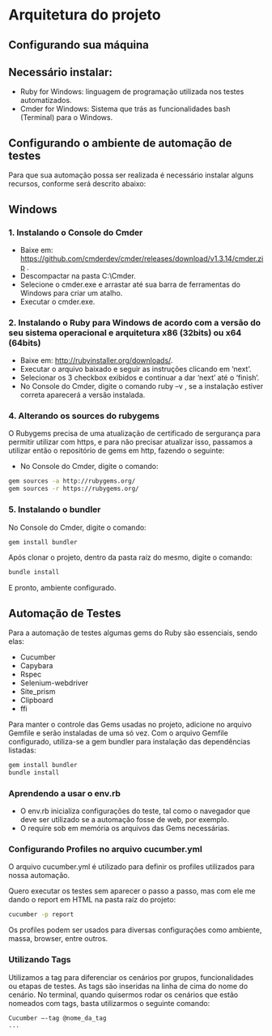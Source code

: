 <h1>Arquitetura do projeto</h1>

Configurando sua máquina
-------------------------
Necessário instalar:
-----------------------

*	Ruby for Windows: linguagem de programação utilizada nos testes automatizados.
*	Cmder for Windows: Sistema que trás as funcionalidades bash (Terminal) para o Windows.

Configurando o ambiente de automação de testes
------------------------------------------------------------

Para que sua automação possa ser realizada é necessário instalar alguns recursos, conforme será descrito abaixo:

Windows
--------

<h3>1. Instalando o Console do Cmder</h3>

*	Baixe em: <https://github.com/cmderdev/cmder/releases/download/v1.3.14/cmder.zip> .
*	Descompactar na pasta C:\Cmder.
*	Selecione o cmder.exe e arrastar até sua barra de ferramentas do Windows para criar um atalho.
*	Executar o cmder.exe.

<h3>2. Instalando o Ruby para Windows de acordo com a versão do seu sistema operacional e arquitetura x86 (32bits) ou x64 (64bits)</h3>

*	Baixe em: <http://rubyinstaller.org/downloads/>.
*	Executar o arquivo baixado e seguir as instruções clicando em ‘next’.
* 	Selecionar os 3 checkbox exibidos e continuar a dar ‘next’ até o ‘finish’.
*	No Console do Cmder, digite o comando ruby –v , se a instalação estiver correta aparecerá a versão instalada.

<h3>4. Alterando os sources do rubygems</h3>

O Rubygems precisa de uma atualização de certificado de sergurança para permitir utilizar com https,
e para não precisar atualizar isso, passamos a utilizar então o repositório de gems em http, fazendo o
seguinte:
*	No Console do Cmder, digite o comando:
```bash
gem sources -a http://rubygems.org/
gem sources -r https://rubygems.org/
```

<h3>5. Instalando o bundler</h3>

No Console do Cmder, digite o comando:
```bash
gem install bundler
```

Após clonar o projeto, dentro da pasta raíz do mesmo, digite o comando:
```bash
bundle install
```

E pronto, ambiente configurado.


Automação de Testes
--------------------

Para a automação de testes algumas gems do Ruby são essenciais, sendo elas:
*	Cucumber
*	Capybara
*	Rspec
*	Selenium-webdriver
*	Site_prism
*	Clipboard
*	ffi

Para manter o controle das Gems usadas no projeto, adicione no arquivo Gemfile e serão instaladas de uma só vez.
Com o arquivo Gemfile configurado, utiliza-se a gem bundler para instalação das dependências listadas:
```bash
gem install bundler
bundle install
```

<h3>Aprendendo a usar o env.rb</h3>

*	O env.rb inicializa configurações do teste, tal como o navegador que deve ser utilizado se a automação fosse de web, por exemplo.
*	O require sob em memória os arquivos das Gems necessárias.

<h3>Configurando Profiles no arquivo cucumber.yml</h3>

O arquivo cucumber.yml é utilizado para definir os profiles utilizados para nossa automação.

Quero executar os testes sem aparecer o passo a passo, mas com ele me dando o report em HTML na pasta raíz do projeto:

````bash
cucumber -p report
````

Os profiles podem ser usados para diversas configurações como ambiente, massa, browser, entre outros.


<h3>Utilizando Tags</h3>

Utilizamos a tag para diferenciar os cenários por grupos, funcionalidades ou etapas de testes. As tags são inseridas na linha de cima do nome do cenário.
No terminal, quando quisermos rodar os cenários que estão nomeados com tags, basta utilizarmos o seguinte comando:

````bash
Cucumber –-tag @nome_da_tag
...

